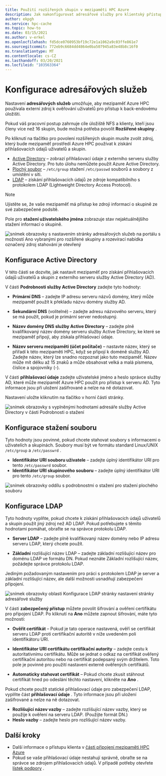 ```yaml
---
title: Použití rozšířených skupin v mezipaměti HPC Azure
description: Jak nakonfigurovat adresářové služby pro klientský přístup k cílům úložiště v mezipaměti HPC Azure
author: ekpgh
ms.service: hpc-cache
ms.topic: how-to
ms.date: 03/15/2021
ms.author: v-erkel
ms.openlocfilehash: fd5dce0760953bf19c72e1a1062a9c03ffe861e7
ms.sourcegitcommit: 772eb9c6684dd4864e0ba507945a83e48b8c16f0
ms.translationtype: MT
ms.contentlocale: cs-CZ
ms.lasthandoff: 03/20/2021
ms.locfileid: "103563364"
---
```

# <a name="configure-directory-services"></a>Konfigurace adresářových služeb

Nastavení **adresářových služeb** umožňuje, aby mezipaměť Azure HPC používala externí zdroj k ověřování uživatelů pro přístup k back-endovému úložišti.

Pokud váš pracovní postup zahrnuje cíle úložiště NFS a klienty, kteří jsou členy více než 16 skupin, bude možná potřeba povolit **Rozšířené skupiny** .

Po kliknutí na tlačítko pro povolení rozšířených skupin musíte zvolit zdroj, který bude mezipaměť prostředí Azure HPC používat k získání přihlašovacích údajů uživatelů a skupin.

* [Active Directory](#configure-active-directory) – zobrazí přihlašovací údaje z externího serveru služby Active Directory. Pro tuto úlohu nemůžete použít Azure Active Directory.
* [Plochý soubor](#configure-file-download) – `/etc/group` stažení `/etc/passwd` souborů a soubory z umístění v síti.
* [LDAP](#configure-ldap) – získání přihlašovacích údajů ze zdroje kompatibilního s protokolem LDAP (Lightweight Directory Access Protocol).

> [!NOTE]
> Ujistěte se, že vaše mezipaměť má přístup ke zdroji informací o skupině ze své zabezpečené podsítě.<!-- + details/examples -->

Pole pro **stažení uživatelského jména** zobrazuje stav nejaktuálnějšího stažení informací o skupině.

![snímek obrazovky s nastavením stránky adresářových služeb na portálu s možností Ano vybranými pro rozšířené skupiny a rozevírací nabídka označený zdroj stahování je otevřený](media/directory-services-select-group-source.png)

## <a name="configure-active-directory"></a>Konfigurace Active Directory

V této části se dozvíte, jak nastavit mezipaměť pro získání přihlašovacích údajů uživatelů a skupin z externího serveru služby Active Directory (AD).

V části **Podrobnosti služby Active Directory** zadejte tyto hodnoty:

* **Primární DNS** – zadejte IP adresu serveru názvů domény, který může mezipaměť použít k překladu názvu domény služby AD.

* **Sekundární DNS** (volitelné) – zadejte adresu názvového serveru, který se má použít, pokud je primární server nedostupný.

* **Název domény DNS služby Active Directory** – zadejte plně kvalifikovaný název domény serveru služby Active Directory, ke které se mezipaměť připojí, aby získala přihlašovací údaje.

* **Název serveru mezipaměti (účet počítače)** – nastavte název, který se přiřadí k této mezipaměti HPC, když se připojí k doméně služby AD. Zadejte název, který lze snadno rozpoznat jako tuto mezipaměť. Název může mít délku až 15 znaků a může obsahovat velká a malá písmena, číslice a spojovníky (-).

V části **přihlašovací údaje** zadejte uživatelské jméno a heslo správce služby AD, které může mezipaměť Azure HPC použít pro přístup k serveru AD. Tyto informace jsou při uložení zašifrované a nelze na ně dotazovat.

Nastavení uložte kliknutím na tlačítko v horní části stránky.

![snímek obrazovky s vyplněnými hodnotami adresáře služby Active Directory v části Podrobnosti o stažení](media/group-download-details-ad.png)

## <a name="configure-file-download"></a>Konfigurace stažení souboru

Tyto hodnoty jsou povinné, pokud chcete stahovat soubory s informacemi o uživatelích a skupinách. Soubory musí být ve formátu standard Linux/UNIX `/etc/group` a `/etc/passwrd` .

* **Identifikátor URI souboru uživatele** – zadejte úplný identifikátor URI pro tento `/etc/passwrd` soubor.
* **Identifikátor URI skupinového souboru** – zadejte úplný identifikátor URI pro tento `/etc/group` soubor.

![snímek obrazovky oddílu s podrobnostmi o stažení pro stažení plochého souboru](media/group-download-details-file.png)

## <a name="configure-ldap"></a>Konfigurace LDAP

Tyto hodnoty vyplňte, pokud chcete k získání přihlašovacích údajů uživatelů a skupin použít jiný zdroj než AD LDAP. Pokud potřebujete s těmito hodnotami pomáhat, obraťte se na správce protokolu LDAP.

* **Server LDAP** – zadejte plně kvalifikovaný název domény nebo IP adresu serveru LDAP, který chcete použít. <!-- only one, not up to 3 -->

* **Základní** rozlišující název LDAP – zadejte základní rozlišující název pro doménu LDAP ve formátu DN. Pokud neznáte Základní rozlišující název, požádejte správce protokolu LDAP.

Jediným požadovaným nastavením pro práci s protokolem LDAP je server a základní rozlišující název, ale další možnosti usnadňují zabezpečení připojení.

![snímek obrazovky oblasti Konfigurace LDAP stránky nastavení stránky adresářové služby](media/group-download-details-ldap.png)

V části **zabezpečený přístup** můžete povolit šifrování a ověření certifikátu pro připojení LDAP. Po kliknutí na **Ano** můžete zapnout šifrování, máte tyto možnosti:

* **Ověřit certifikát** – Pokud je tato operace nastavená, ověří se certifikát serveru LDAP proti certifikační autoritě v níže uvedeném poli identifikátoru URI.

* **Identifikátor URI certifikátu certifikační autority** – zadejte cestu k autoritativnímu certifikátu. Může se jednat o odkaz na certifikát ověřený certifikační autoritou nebo na certifikát podepsaný svým držitelem. Toto pole je povinné pro použití nastavení externě ověřených certifikátů.

* **Automaticky stahovat certifikát** – Pokud chcete zkusit stáhnout certifikát hned po odeslání těchto nastavení, klikněte na **Ano** .

Pokud chcete použít statické přihlašovací údaje pro zabezpečení LDAP, vyplňte část **přihlašovací údaje** . Tyto informace jsou při uložení zašifrované a nelze na ně dotazovat.

* **Rozlišující název vazby** – zadejte rozlišující název vazby, který se použije k ověření na serveru LDAP. (Použijte formát DN.)
* **Heslo vazby** – zadejte heslo pro rozlišující název vazby.

## <a name="next-steps"></a>Další kroky

* Další informace o přístupu klienta v [části připojení mezipaměti HPC Azure](hpc-cache-mount.md)
* Pokud se vaše přihlašovací údaje nestahují správně, obraťte se na správce se zdrojem přihlašovacích údajů. V případě potřeby otevřete [lístek podpory](hpc-cache-support-ticket.md) .
